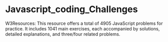 # Javascript_coding_Challenges
W3Resources: This resource offers a total of 4905 JavaScript problems for practice. 
It includes 1041 main exercises, each accompanied by solutions, detailed explanations, and three/four related problems.
